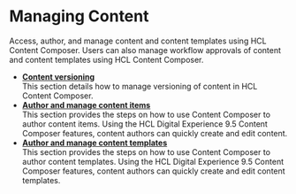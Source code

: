 # Managing Content

Access, author, and manage content and content templates using HCL Content Composer. Users can also manage workflow approvals of content and content templates using HCL Content Composer.

-   **[Content versioning](../usage/content_versioning.md)**  
This section details how to manage versioning of content in HCL Content Composer.
-   **[Author and manage content items](../usage/author_and_manage_content_items/index.md)**  
This section provides the steps on how to use Content Composer to author content items. Using the HCL Digital Experience 9.5 Content Composer features, content authors can quickly create and edit content.
-   **[Author and manage content templates](../usage/author_and_manage_content_templates/index.md)**  
This section provides the steps on how to use Content Composer to author content templates. Using the HCL Digital Experience 9.5 Content Composer features, content authors can quickly create and edit content templates.


